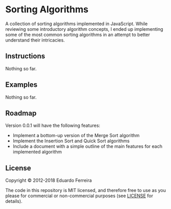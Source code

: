 # Sorting Algorithms

A collection of sorting algorithms implemented in JavaScript.
While reviewing some introductory algorithm concepts, I ended up implementing
some of the most common sorting algorithms in an attempt to better understand
their intricacies.

## Instructions

Nothing so far.

## Examples

Nothing so far.

## Roadmap

Version 0.0.1 will have the following features:

* Implement a bottom-up version of the Merge Sort algorithm
* Implement the Insertion Sort and Quick Sort algorithms
* Include a document with a simple outline of the main features for each
implemented algorithm

## License

Copyright © 2012-2018 Eduardo Ferreira

The code in this repository is MIT licensed, and therefore free to use as you
please for commercial or non-commercial purposes (see [LICENSE](LICENSE) for
details).
